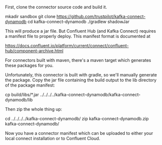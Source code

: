First, clone the connector source code and build it.

  mkadir sandbox
  git clone https://github.com/trustpilot/kafka-connect-dynamodb
  cd kafka-connect-dynamodb
  ./gradlew shadowJar

This will produce a jar file. But Confluent Hub (and Kafka Connect) requires
a manifest file to properly deploy. This manifest format is documented at

https://docs.confluent.io/platform/current/connect/confluent-hub/component-archive.html

For connectors built with maven, there's a maven target which generates these packages for you.

Unfortunately, this connector is built with gradle, so we'll manually generate
the package. Copy the jar file containing the build output to the 
lib directory of the package manifest:

  cp build/libs/*.jar ../../../../kafka-connect-dynamodb/kafka-connect-dynamodb/lib

Then zip the whole thing up:

  cd ../../../../kafka-connect-dynamodb/
  zip kafka-connect-dynamodb.zip kafka-connect-dynamodb/

Now you have a connector manifest which can be uploaded to either your local
connect installation or to Confluent Cloud.
